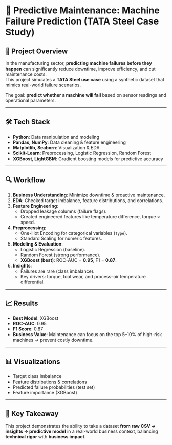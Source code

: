# 🔧 Predictive Maintenance: Machine Failure Prediction (TATA Steel Case Study)

## 📌 Project Overview
In the manufacturing sector, **predicting machine failures before they happen** can significantly reduce downtime, improve efficiency, and cut maintenance costs.  
This project simulates a **TATA Steel use case** using a synthetic dataset that mimics real-world failure scenarios.

The goal: **predict whether a machine will fail** based on sensor readings and operational parameters.

---

## 🛠️ Tech Stack
- **Python**: Data manipulation and modeling  
- **Pandas, NumPy**: Data cleaning & feature engineering  
- **Matplotlib, Seaborn**: Visualization & EDA  
- **Scikit-Learn**: Preprocessing, Logistic Regression, Random Forest  
- **XGBoost, LightGBM**: Gradient boosting models for predictive accuracy  

---

## 🔍 Workflow
1. **Business Understanding**: Minimize downtime & proactive maintenance.  
2. **EDA**: Checked target imbalance, feature distributions, and correlations.  
3. **Feature Engineering**:
   - Dropped leakage columns (failure flags).
   - Created engineered features like temperature difference, torque × speed.  
4. **Preprocessing**:
   - One-Hot Encoding for categorical variables (`Type`).  
   - Standard Scaling for numeric features.  
5. **Modeling & Evaluation**:
   - Logistic Regression (baseline).  
   - Random Forest (strong performance).  
   - **XGBoost (best)**: ROC-AUC = **0.95**, F1 = **0.87**.  
6. **Insights**:
   - Failures are rare (class imbalance).  
   - Key drivers: torque, tool wear, and process–air temperature differential.  

---

## 📈 Results
- **Best Model**: XGBoost  
- **ROC-AUC**: 0.95  
- **F1 Score**: 0.87  
- **Business Value**: Maintenance can focus on the top 5–10% of high-risk machines → prevent costly downtime.  

---

## 📊 Visualizations
- Target class imbalance  
- Feature distributions & correlations  
- Predicted failure probabilities (test set)  
- Feature importance (XGBoost)  


---

## 📌 Key Takeaway
This project demonstrates the ability to take a dataset **from raw CSV → insights → predictive model** in a real-world business context, balancing **technical rigor** with **business impact**.
